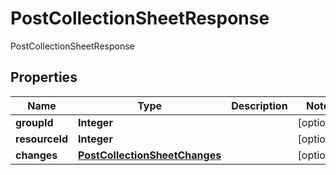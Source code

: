 

# PostCollectionSheetResponse

PostCollectionSheetResponse
## Properties

Name | Type | Description | Notes
------------ | ------------- | ------------- | -------------
**groupId** | **Integer** |  |  [optional]
**resourceId** | **Integer** |  |  [optional]
**changes** | [**PostCollectionSheetChanges**](PostCollectionSheetChanges.md) |  |  [optional]



